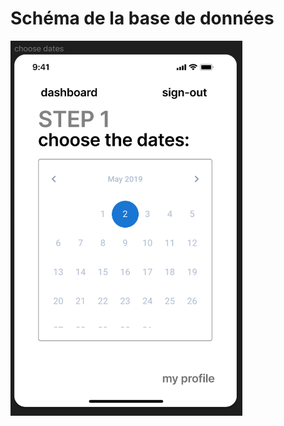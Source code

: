 # Schéma de la base de données # 

<img src="./images/img-choose-date.png" alt="Alt text" style="height:600px;">

